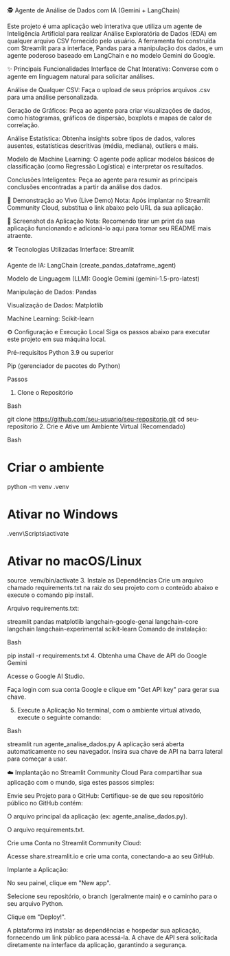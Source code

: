 🕵️ Agente de Análise de Dados com IA (Gemini + LangChain)

Este projeto é uma aplicação web interativa que utiliza um agente de Inteligência Artificial para realizar Análise Exploratória de Dados (EDA) em qualquer arquivo CSV fornecido pelo usuário. A ferramenta foi construída com Streamlit para a interface, Pandas para a manipulação dos dados, e um agente poderoso baseado em LangChain e no modelo Gemini do Google.

✨ Principais Funcionalidades
Interface de Chat Interativa: Converse com o agente em linguagem natural para solicitar análises.

Análise de Qualquer CSV: Faça o upload de seus próprios arquivos .csv para uma análise personalizada.

Geração de Gráficos: Peça ao agente para criar visualizações de dados, como histogramas, gráficos de dispersão, boxplots e mapas de calor de correlação.

Análise Estatística: Obtenha insights sobre tipos de dados, valores ausentes, estatísticas descritivas (média, mediana), outliers e mais.

Modelo de Machine Learning: O agente pode aplicar modelos básicos de classificação (como Regressão Logística) e interpretar os resultados.

Conclusões Inteligentes: Peça ao agente para resumir as principais conclusões encontradas a partir da análise dos dados.

🚀 Demonstração ao Vivo (Live Demo)
Nota: Após implantar no Streamlit Community Cloud, substitua o link abaixo pelo URL da sua aplicação.


📸 Screenshot da Aplicação
Nota: Recomendo tirar um print da sua aplicação funcionando e adicioná-lo aqui para tornar seu README mais atraente.

🛠️ Tecnologias Utilizadas
Interface: Streamlit

Agente de IA: LangChain (create_pandas_dataframe_agent)

Modelo de Linguagem (LLM): Google Gemini (gemini-1.5-pro-latest)

Manipulação de Dados: Pandas

Visualização de Dados: Matplotlib

Machine Learning: Scikit-learn

⚙️ Configuração e Execução Local
Siga os passos abaixo para executar este projeto em sua máquina local.

Pré-requisitos
Python 3.9 ou superior

Pip (gerenciador de pacotes do Python)

Passos
1. Clone o Repositório

Bash

git clone https://github.com/seu-usuario/seu-repositorio.git
cd seu-repositorio
2. Crie e Ative um Ambiente Virtual (Recomendado)

Bash

# Criar o ambiente
python -m venv .venv

# Ativar no Windows
.venv\Scripts\activate

# Ativar no macOS/Linux
source .venv/bin/activate
3. Instale as Dependências
Crie um arquivo chamado requirements.txt na raiz do seu projeto com o conteúdo abaixo e execute o comando pip install.

Arquivo requirements.txt:

streamlit
pandas
matplotlib
langchain-google-genai
langchain-core
langchain
langchain-experimental
scikit-learn
Comando de instalação:

Bash

pip install -r requirements.txt
4. Obtenha uma Chave de API do Google Gemini

Acesse o Google AI Studio.

Faça login com sua conta Google e clique em "Get API key" para gerar sua chave.

5. Execute a Aplicação
No terminal, com o ambiente virtual ativado, execute o seguinte comando:

Bash

streamlit run agente_analise_dados.py
A aplicação será aberta automaticamente no seu navegador. Insira sua chave de API na barra lateral para começar a usar.

☁️ Implantação no Streamlit Community Cloud
Para compartilhar sua aplicação com o mundo, siga estes passos simples:

Envie seu Projeto para o GitHub: Certifique-se de que seu repositório público no GitHub contém:

O arquivo principal da aplicação (ex: agente_analise_dados.py).

O arquivo requirements.txt.

Crie uma Conta no Streamlit Community Cloud:

Acesse share.streamlit.io e crie uma conta, conectando-a ao seu GitHub.

Implante a Aplicação:

No seu painel, clique em "New app".

Selecione seu repositório, o branch (geralmente main) e o caminho para o seu arquivo Python.

Clique em "Deploy!".

A plataforma irá instalar as dependências e hospedar sua aplicação, fornecendo um link público para acessá-la. A chave de API será solicitada diretamente na interface da aplicação, garantindo a segurança.

